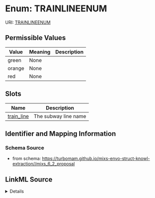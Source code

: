 # Enum: TRAINLINEENUM



URI: [TRAINLINEENUM](TRAINLINEENUM)

## Permissible Values

| Value | Meaning | Description |
| --- | --- | --- |
| green | None |  |
| orange | None |  |
| red | None |  |




## Slots

| Name | Description |
| ---  | --- |
| [train_line](train_line.md) | The subway line name |






## Identifier and Mapping Information







### Schema Source


* from schema: https://turbomam.github.io/mixs-envo-struct-knowl-extraction//mixs_6_2_proposal




## LinkML Source

<details>
```yaml
name: TRAIN_LINE_ENUM
from_schema: https://turbomam.github.io/mixs-envo-struct-knowl-extraction//mixs_6_2_proposal
rank: 1000
permissible_values:
  green:
    text: green
  orange:
    text: orange
  red:
    text: red

```
</details>
